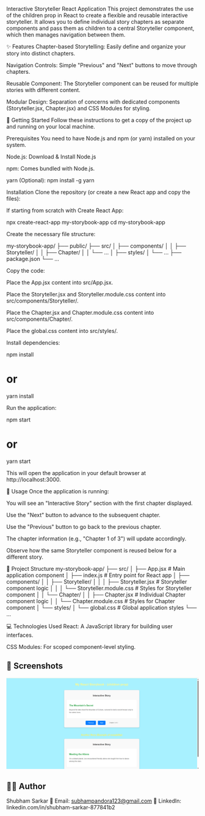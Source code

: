 Interactive Storyteller React Application
This project demonstrates the use of the children prop in React to create a flexible and reusable interactive storyteller. It allows you to define individual story chapters as separate components and pass them as children to a central Storyteller component, which then manages navigation between them.

✨ Features
Chapter-based Storytelling: Easily define and organize your story into distinct chapters.

Navigation Controls: Simple "Previous" and "Next" buttons to move through chapters.

Reusable Component: The Storyteller component can be reused for multiple stories with different content.

Modular Design: Separation of concerns with dedicated components (Storyteller.jsx, Chapter.jsx) and CSS Modules for styling.

🚀 Getting Started
Follow these instructions to get a copy of the project up and running on your local machine.

Prerequisites
You need to have Node.js and npm (or yarn) installed on your system.

Node.js: Download & Install Node.js

npm: Comes bundled with Node.js.

yarn (Optional): npm install -g yarn

Installation
Clone the repository (or create a new React app and copy the files):

If starting from scratch with Create React App:

npx create-react-app my-storybook-app
cd my-storybook-app

Create the necessary file structure:

my-storybook-app/
├── public/
├── src/
│   ├── components/
│   │   ├── Storyteller/
│   │   ├── Chapter/
│   │   └── ...
│   ├── styles/
│   └── ...
├── package.json
└── ...

Copy the code:

Place the App.jsx content into src/App.jsx.

Place the Storyteller.jsx and Storyteller.module.css content into src/components/Storyteller/.

Place the Chapter.jsx and Chapter.module.css content into src/components/Chapter/.

Place the global.css content into src/styles/.

Install dependencies:

npm install
# or
yarn install

Run the application:

npm start
# or
yarn start

This will open the application in your default browser at http://localhost:3000.

📖 Usage
Once the application is running:

You will see an "Interactive Story" section with the first chapter displayed.

Use the "Next" button to advance to the subsequent chapter.

Use the "Previous" button to go back to the previous chapter.

The chapter information (e.g., "Chapter 1 of 3") will update accordingly.

Observe how the same Storyteller component is reused below for a different story.

📂 Project Structure
my-storybook-app/
├── src/
│   ├── App.jsx                       # Main application component
│   ├── index.js                      # Entry point for React app
│   ├── components/
│   │   ├── Storyteller/
│   │   │   ├── Storyteller.jsx       # Storyteller component logic
│   │   │   └── Storyteller.module.css # Styles for Storyteller component
│   │   └── Chapter/
│   │       ├── Chapter.jsx           # Individual Chapter component logic
│   │       └── Chapter.module.css    # Styles for Chapter component
│   └── styles/
│       └── global.css                # Global application styles
└── ...

💻 Technologies Used
React: A JavaScript library for building user interfaces.

CSS Modules: For scoped component-level styling.

## 📸 Screenshots

![screen - one](resources/screenshot-storyteller-one.png)


## 🧑‍💻 Author
Shubham Sarkar
📧 Email: subhampandora123@gmail.com
🔗 LinkedIn: linkedin.com/in/shubham-sarkar-877841b2